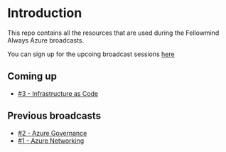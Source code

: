 # Introduction

This repo contains all the resources that are used during the Fellowmind Always Azure broadcasts.

You can sign up for the upcoing broadcast sessions [here](https://www.fellowmindcompany.com/da-dk/nyheder-og-events/always-azure/)

## Coming up

- [#3 - Infrastructure as Code](./%232%20-%20Azure%20Governance/Links.md)

## Previous broadcasts

- [#2 - Azure Governance](./%232%20-%20Azure%20Governance/Links.md)
- [#1 - Azure Networking](./%231%20-%20Azure%20Networking/Links.md)
